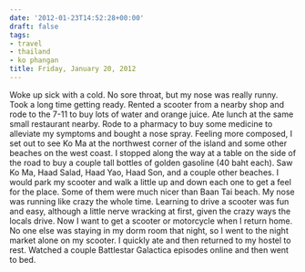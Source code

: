 ```yaml
---
date: '2012-01-23T14:52:28+00:00'
draft: false
tags:
- travel
- thailand
- ko phangan
title: Friday, January 20, 2012
---
```


Woke up sick with a cold. No sore throat, but my nose was really runny. Took a long time getting ready. Rented a scooter from a nearby shop and rode to the 7-11 to buy lots of water and orange juice. Ate lunch at the same small restaurant nearby. Rode to a pharmacy to buy some medicine to alleviate my symptoms and bought a nose spray. Feeling more composed, I set out to see Ko Ma at the northwest corner of the island and some other beaches on the west coast. I stopped along the way at a table on the side of the road to buy a couple tall bottles of golden gasoline (40 baht each). Saw Ko Ma, Haad Salad, Haad Yao, Haad Son, and a couple other beaches. I would park my scooter and walk a little up and down each one to get a feel for the place. Some of them were much nicer than Baan Tai beach. My nose was running like crazy the whole time. Learning to drive a scooter was fun and easy, although a little nerve wracking at first, given the crazy ways the locals drive. Now I want to get a scooter or motorcycle when I return home. No one else was staying in my dorm room that night, so I went to the night market alone on my scooter. I quickly ate and then returned to my hostel to rest. Watched a couple Battlestar Galactica episodes online and then went to bed.
